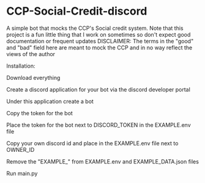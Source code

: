 # CCP-Social-Credit-discord
A simple bot that mocks the CCP's Social credit system.
Note that this project is a fun little thing that I work on sometimes so don't expect good documentation or frequent updates
DISCLAIMER: The terms in the "good" and "bad" field here are meant to mock the CCP and in no way reflect the views of the author

Installation:

Download everything

Create a discord application for your bot via the discord developer portal

Under this application create a bot

Copy the token for the bot

Place the token for the bot next to DISCORD_TOKEN in the EXAMPLE.env file

Copy your own discord id and place in the EXAMPLE.env file next to OWNER_ID

Remove the "EXAMPLE_" from EXAMPLE.env and EXAMPLE_DATA.json files

Run main.py 
